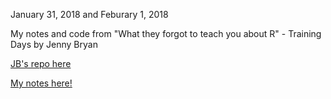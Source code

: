 January 31, 2018 and Feburary 1, 2018

My notes and code from "What they forgot to teach you about R" - Training Days by Jenny Bryan

[JB's repo here](https://github.com/jennybc/what-they-forgot)

[My notes here!](notes.md)


